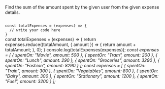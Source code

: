 Find the sum of the amount spent by the given user from the given expense details.

<Editor lang="javascript" type="exercise" testMode="multipleInput">
<code>
const totalExpenses = (expenses) => {
  // write your code here
}
</code>

<solution>
const totalExpenses = (expenses) => {
  return expenses.reduce((totalAmount, { amount }) => {
    return amount + totalAmount;
  }, 0);
}
</solution>

<testcases>
<caller>
console.log(totalExpenses(expenses));
</caller>
<testcase>
<i>
const expenses = [
  {
    spentOn: "Movie",
    amount: 500
  },
  {
    spentOn: "Tram",
    amount: 200
  },
  {
    spentOn: "Lunch",
    amount: 290
  },
  {
    spentOn: "Groceries",
    amount: 3290
  },
  {
    spentOn: "Fashion",
    amount: 8290
  }
];
</i>
</testcase>
<testcase>
<i>
const expenses = [
  {
    spentOn: "Train",
    amount: 300
  },
  {
    spentOn: "Vegetables",
    amount: 800
  },
  {
    spentOn: "Dairy",
    amount: 300
  },
  {
    spentOn: "Stationary",
    amount: 1200
  },
  {
    spentOn: "Fuel",
    amount: 3200
  }
];
</i>
</testcase>
</testcases>
</Editor>